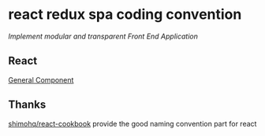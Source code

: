 # react redux spa coding convention

_Implement modular and transparent Front End Application_

## React

[General Component](react/general.md)

## Thanks

[shimohq/react-cookbook](https://github.com/shimohq/react-cookbook) provide the good naming convention part for react
